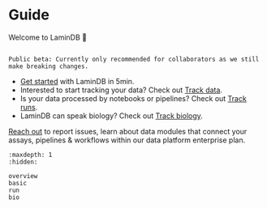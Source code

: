 # Guide

Welcome to LaminDB 👋

```{warning}

Public beta: Currently only recommended for collaborators as we still make breaking changes.

```

- [Get started](overview) with LaminDB in 5min.
- Interested to start tracking your data? Check out [Track data](data).
- Is your data processed by notebooks or pipelines? Check out [Track runs](run).
- LaminDB can speak biology? Check out [Track biology](bio).

[Reach out](https://lamin.ai/contact) to report issues, learn about data modules that connect your assays, pipelines & workflows within our data platform enterprise plan.

```{toctree}
:maxdepth: 1
:hidden:

overview
basic
run
bio
```
